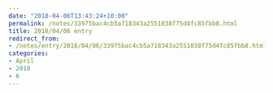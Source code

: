```yaml
---
date: "2018-04-06T13:43:24+10:00"
permalink: /notes/33975bac4cb5a718343a2551038f75d4fc85fbb8.html
title: 2018/04/06 entry
redirect_from:
- /notes/entry/2018/04/06/33975bac4cb5a718343a2551038f75d4fc85fbb8.html
categories:
- April
- 2018
- 6
---
```

